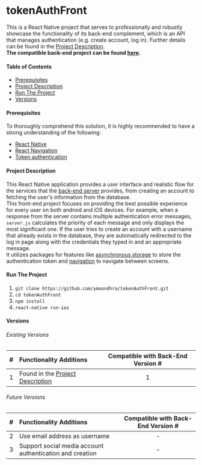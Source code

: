 # tokenAuthFront
This is a React Native project that serves to professionally and robustly showcase the functionality of its back-end complement, which is an API that manages authentication (e.g. create account, log in). Further details can be found in the [Project Description](#Project-Description).    
**The compatible back-end project can be found [here](https://github.com/ymoondhra/django-token-base).** 

#### Table of Contents ####
  * [Prerequisites](#Prerequisites)
  * [Project Description](#Project-Description)
  * [Run The Project](#Run-The-Project)
  * [Versions](#Versions)

#### Prerequisites ####
To thoroughly comprehend this solution, it is highly recommended to have a strong understanding of the following:
  * [React Native](https://facebook.github.io/react-native/)
  * [React Navigation](https://reactnavigation.org/)
  * [Token authentication](https://scotch.io/tutorials/the-ins-and-outs-of-token-based-authentication)    

#### Project Description ####
This React Native application provides a user interface and realistic flow for the services that the 
[back-end server](https://github.com/ymoondhra/django-token-base) provides, from creating an account 
to fetching the user's information from the database.      
This front-end project focuses on providing the best possible experience for every user on both android and iOS devices. For example, when a response from the server contains multiple authentication error messages, `server.js` calculates the priority of each message and only displays the most significant one. If the user tries to create an account with a username that already exists in the database, they are automatically redirected to the log in page along with the credentials they typed in and an appropriate message.      
It utilizes packages for features like [asynchronous storage](https://github.com/react-native-community/async-storage) to store the authentication token and [navigation](https://reactnavigation.org/) to navigate between screens.     

#### Run The Project ####
1. `git clone https://github.com/ymoondhra/tokenAuthFront.git`
2. `cd tokenAuthFront`
3. `npm install`
3. `react-native run-ios`

#### Versions ####

###### Existing Versions ######
|  #  | Functionality Additions | Compatible with Back-End Version #  |  
|:---:| :---------------------- | :---------------------------------: |  
|  1  | Found in the [Project Description](#Project-Description) | 1  | 

###### Future Versions ######
|  #  | Functionality Additions | Compatible with Back-End Version #  |  
|:---:| :---------------------- | :---------------------------------: |  
|  2  | Use email address as username |               -               |
|  3  | Support social media account authentication and creation | -  | 
